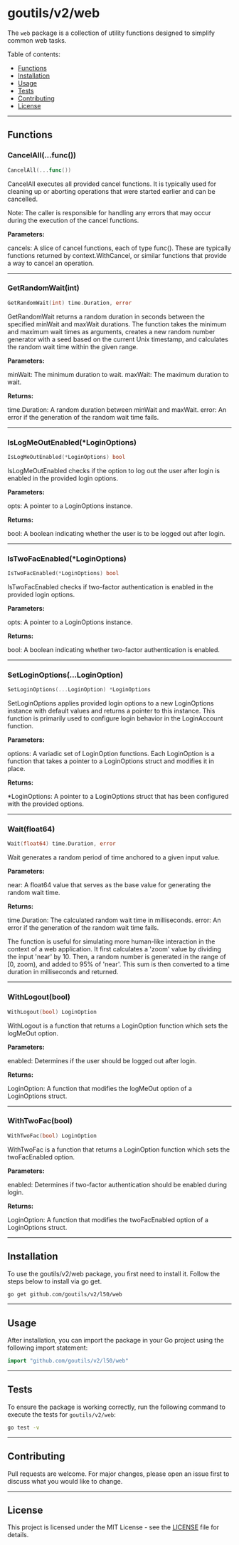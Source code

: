 # goutils/v2/web

The `web` package is a collection of utility functions
designed to simplify common web tasks.

Table of contents:

- [Functions](#functions)
- [Installation](#installation)
- [Usage](#usage)
- [Tests](#tests)
- [Contributing](#contributing)
- [License](#license)

---

## Functions

### CancelAll(...func())

```go
CancelAll(...func())
```

CancelAll executes all provided cancel functions. It is typically used for
cleaning up or aborting operations that were started earlier and can be cancelled.

Note: The caller is responsible for handling any errors that may occur
during the execution of the cancel functions.

**Parameters:**

cancels: A slice of cancel functions, each of type func(). These are typically
functions returned by context.WithCancel, or similar functions that provide a
way to cancel an operation.

---

### GetRandomWait(int)

```go
GetRandomWait(int) time.Duration, error
```

GetRandomWait returns a random duration in seconds between the specified minWait
and maxWait durations. The function takes the minimum and maximum wait times as
arguments, creates a new random number generator with a seed based on the current
Unix timestamp, and calculates the random wait time within the given range.

**Parameters:**

minWait: The minimum duration to wait.
maxWait: The maximum duration to wait.

**Returns:**

time.Duration: A random duration between minWait and maxWait.
error: An error if the generation of the random wait time fails.

---

### IsLogMeOutEnabled(*LoginOptions)

```go
IsLogMeOutEnabled(*LoginOptions) bool
```

IsLogMeOutEnabled checks if the option to log out the user
after login is enabled in the provided login options.

**Parameters:**

opts: A pointer to a LoginOptions instance.

**Returns:**

bool: A boolean indicating whether the user is to be logged out after login.

---

### IsTwoFacEnabled(*LoginOptions)

```go
IsTwoFacEnabled(*LoginOptions) bool
```

IsTwoFacEnabled checks if two-factor authentication is enabled in the
provided login options.

**Parameters:**

opts: A pointer to a LoginOptions instance.

**Returns:**

bool: A boolean indicating whether two-factor authentication is enabled.

---

### SetLoginOptions(...LoginOption)

```go
SetLoginOptions(...LoginOption) *LoginOptions
```

SetLoginOptions applies provided login options to a new
LoginOptions instance with default values and returns a pointer
to this instance. This function is primarily used to configure login behavior
in the LoginAccount function.

**Parameters:**

options: A variadic set of LoginOption functions. Each LoginOption is a function
that takes a pointer to a LoginOptions struct and modifies it in place.

**Returns:**

*LoginOptions: A pointer to a LoginOptions struct that has been configured
with the provided options.

---

### Wait(float64)

```go
Wait(float64) time.Duration, error
```

Wait generates a random period of time anchored to a given input value.

**Parameters:**

near: A float64 value that serves as the base value for
generating the random wait time.

**Returns:**

time.Duration: The calculated random wait time in milliseconds.
error: An error if the generation of the random wait time fails.

The function is useful for simulating more human-like interaction
in the context of a web application. It first calculates a 'zoom' value by
dividing the input 'near' by 10. Then, a random number is generated in
the range of [0, zoom), and added to 95% of 'near'. This sum is then converted
to a time duration in milliseconds and returned.

---

### WithLogout(bool)

```go
WithLogout(bool) LoginOption
```

WithLogout is a function that returns a LoginOption
function which sets the logMeOut option.

**Parameters:**

enabled: Determines if the user should be logged out after login.

**Returns:**

LoginOption: A function that modifies the logMeOut
option of a LoginOptions struct.

---

### WithTwoFac(bool)

```go
WithTwoFac(bool) LoginOption
```

WithTwoFac is a function that returns a LoginOption function
which sets the twoFacEnabled option.

**Parameters:**

enabled: Determines if two-factor authentication should
be enabled during login.

**Returns:**

LoginOption: A function that modifies the twoFacEnabled
option of a LoginOptions struct.

---

## Installation

To use the goutils/v2/web package, you first need to install it.
Follow the steps below to install via go get.

```bash
go get github.com/goutils/v2/l50/web
```

---

## Usage

After installation, you can import the package in your Go project
using the following import statement:

```go
import "github.com/goutils/v2/l50/web"
```

---

## Tests

To ensure the package is working correctly, run the following
command to execute the tests for `goutils/v2/web`:

```bash
go test -v
```

---

## Contributing

Pull requests are welcome. For major changes,
please open an issue first to discuss what
you would like to change.

---

## License

This project is licensed under the MIT
License - see the [LICENSE](../LICENSE)
file for details.
